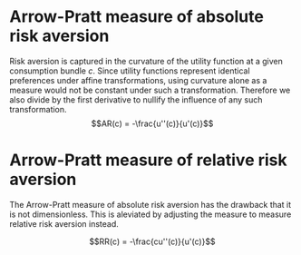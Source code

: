 # Arrow-Pratt measure of absolute risk aversion
Risk aversion is captured in the curvature of the utility function at a given consumption bundle $c$. Since utility functions represent identical preferences under affine transformations, using curvature alone as a measure would not be constant under such a transformation. Therefore we also divide by the first derivative to nullify the influence of any such transformation.
$$AR(c) = -\frac{u''(c)}{u'(c)}$$

# Arrow-Pratt measure of relative risk aversion
The Arrow-Pratt measure of absolute risk aversion has the drawback that it is not dimensionless. This is aleviated by adjusting the measure to measure relative risk aversion instead.

$$RR(c) = -\frac{cu''(c)}{u'(c)}$$